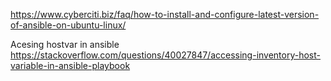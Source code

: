 https://www.cyberciti.biz/faq/how-to-install-and-configure-latest-version-of-ansible-on-ubuntu-linux/


Acesing hostvar in ansible
https://stackoverflow.com/questions/40027847/accessing-inventory-host-variable-in-ansible-playbook

